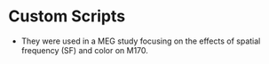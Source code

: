 # Custom Scripts
* They were used in a MEG study focusing on the effects of spatial frequency (SF) and color on M170. 
